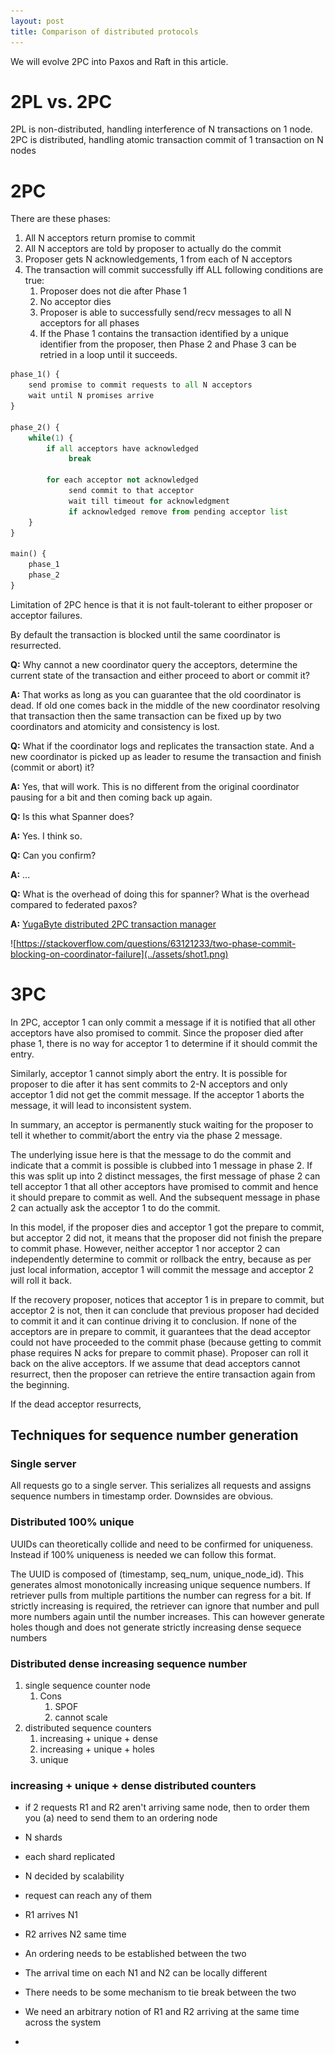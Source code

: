 ```yaml
---
layout: post
title: Comparison of distributed protocols
---
```


We will evolve 2PC into Paxos and Raft in this article.

<!-- more -->

# 2PL vs. 2PC

2PL is non-distributed, handling interference of N transactions on 1 node.
2PC is distributed, handling atomic transaction commit of 1 transaction on N nodes

# 2PC

There are these phases:
1. All N acceptors return promise to commit
2. All N acceptors are told by proposer to actually do the commit
3. Proposer gets N acknowledgements, 1 from each of N acceptors
4. The transaction will commit successfully iff ALL following conditions are true:
   1. Proposer does not die after Phase 1
   2. No acceptor dies
   3. Proposer is able to successfully send/recv messages to all N acceptors for all phases
   4. If the Phase 1 contains the transaction identified by a unique identifier from the proposer, then Phase 2 and Phase 3 can be retried in a loop until it succeeds.

```python
phase_1() {
    send promise to commit requests to all N acceptors
    wait until N promises arrive
}
 
phase_2() {
    while(1) {
        if all acceptors have acknowledged
             break
 
        for each acceptor not acknowledged
             send commit to that acceptor
             wait till timeout for acknowledgment
             if acknowledged remove from pending acceptor list
    }
}
 
main() {
    phase_1
    phase_2
}
```

Limitation of 2PC hence is that it is not fault-tolerant to either proposer or acceptor failures.

By default the transaction is blocked until the same coordinator is resurrected.

**Q:** Why cannot a new coordinator query the acceptors, determine the current state of the transaction and either proceed to abort or commit it? 

**A:** That works as long as you can guarantee that the old coordinator is dead. If old one comes back in the middle of the new coordinator resolving that transaction then the same transaction can be fixed up by two coordinators and atomicity and consistency is lost.

**Q:** What if the coordinator logs and replicates the transaction state. And a new coordinator is picked up as leader to resume the transaction and finish (commit or abort) it?

**A:** Yes, that will work. This is no different from the original coordinator pausing for a bit and then coming back up again.

**Q:** Is this what Spanner does?

**A:** Yes. I think so.

**Q:** Can you confirm?

**A:** ...

**Q:** What is the overhead of doing this for spanner? What is the overhead compared to federated paxos?

**A:** [YugaByte distributed 2PC transaction manager](https://blog.yugabyte.com/yes-we-can-distributed-acid-transactions-with-high-performance)

![https://stackoverflow.com/questions/63121233/two-phase-commit-blocking-on-coordinator-failure](../assets/shot1.png)

# 3PC

In 2PC, acceptor 1 can only commit a message if it is notified that all other acceptors have also promised to commit. Since the proposer died after phase 1, there is no way for acceptor 1 to determine if it should commit the entry.

Similarly, acceptor 1 cannot simply abort the entry. It is possible for proposer to die after it has sent commits to 2-N acceptors and only acceptor 1 did not get the commit message. If the acceptor 1 aborts the message, it will lead to inconsistent system.

In summary, an acceptor is permanently stuck waiting for the proposer to tell it whether to commit/abort the entry via the phase 2 message.

The underlying issue here is that the message to do the commit and indicate that a commit is possible is clubbed into 1 message in phase 2. If this was split up into 2 distinct messages, the first message of phase 2 can tell acceptor 1 that all other acceptors have promised to commit and hence it should prepare to commit as well. And the subsequent message in phase 2 can actually ask the acceptor 1 to do the commit.

In this model, if the proposer dies and acceptor 1 got the prepare to commit, but acceptor 2 did not, it means that the proposer did not finish the prepare to commit phase. However, neither acceptor 1 nor acceptor 2 can independently determine to commit or rollback the entry, because as per just local information, acceptor 1 will commit the message and acceptor 2 will roll it back.

If the recovery proposer, notices that acceptor 1 is in prepare to commit, but acceptor 2 is not, then it can conclude that previous proposer had decided to commit it and it can continue driving it to conclusion. If none of the acceptors are in prepare to commit, it guarantees that the dead acceptor could not have proceeded to the commit phase (because getting to commit phase requires N acks for prepare to commit phase). Proposer can roll it back on the alive acceptors. If we assume that dead acceptors cannot resurrect, then the proposer can retrieve the entire transaction again from the beginning.

If the dead acceptor resurrects,

## Techniques for sequence number generation

### Single server

All requests go to a single server. This serializes all requests and assigns sequence numbers in timestamp order. Downsides are obvious.

### Distributed 100% unique

UUIDs can theoretically collide and need to be confirmed for uniqueness. Instead if 100% uniqueness is needed we can follow this format.

The UUID is composed of (timestamp, seq_num, unique_node_id). This generates almost monotonically increasing unique sequence numbers. If retriever pulls from multiple partitions the number can regress for a bit. If strictly increasing is required, the retriever can ignore that number and pull more numbers again until the number increases. This can however generate holes though and does not generate strictly increasing dense sequece numbers

### Distributed dense increasing sequence number

1. single sequence counter node
   1. Cons
      1. SPOF
      2. cannot scale
2. distributed sequence counters
   1. increasing + unique + dense
   2. increasing + unique + holes
   3. unique

### increasing + unique + dense distributed counters

* if 2 requests R1 and R2 aren't arriving same node, then to order them you (a) need to send them to an ordering node

* N shards
* each shard replicated
* N decided by scalability
* request can reach any of them
* R1 arrives N1
* R2 arrives N2 same time
* An ordering needs to be established between the two
* The arrival time on each N1 and N2 can be locally different
* There needs to be some mechanism to tie break between the two
* We need an arbitrary notion of R1 and R2 arriving at the same time across the system
* 
